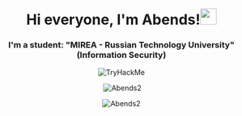 <h1 align="center">Hi everyone, I'm Abends!<img src="https://github.com/blackcater/blackcater/raw/main/images/Hi.gif" height="32"/></h1>

<h3 align="center">I'm a student: "MIREA - Russian Technology University" (Information Security)</h3>

<p align="center"><img src="https://tryhackme-badges.s3.amazonaws.com/Adends.png" alt="TryHackMe"></p>

<p align="center">&nbsp;<img src="https://github-readme-stats.vercel.app/api?username=Abends2&show_icons=true&locale=en" alt="Abends2" /></p>

<p align="center"><img src="https://github-readme-stats.vercel.app/api/top-langs?username=Abends2&show_icons=true&locale=en&layout=compact" alt="Abends2" /></p>

